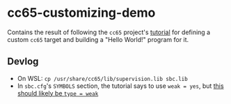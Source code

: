 # cc65-customizing-demo

Contains the result of following the `cc65` project's [tutorial](https://cc65.github.io/doc/customizing.html) for defining a custom `cc65` target and building a "Hello World!" program for it.

## Devlog

- On WSL: `cp /usr/share/cc65/lib/supervision.lib sbc.lib`
- In `sbc.cfg`'s `SYMBOLS` section, the tutorial says to use `weak = yes`, but [this should likely be `type = weak`](http://forum.6502.org/viewtopic.php?t=5254)